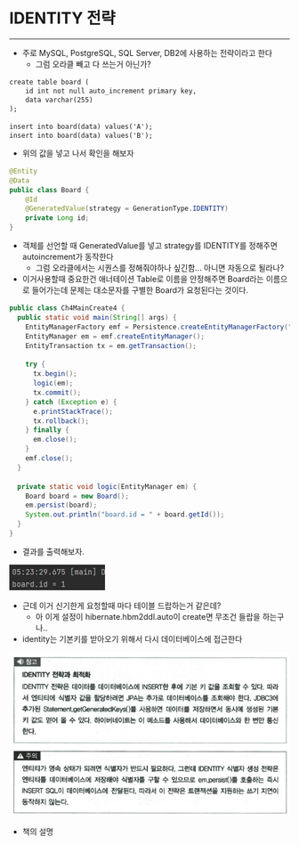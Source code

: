 # IDENTITY 전략

---

* 주로 MySQL, PostgreSQL, SQL Server, DB2에 사용하는 전략이라고 한다
  * 그럼 오라클 빼고 다 쓰는거 아닌가?

```mysql
create table board (
    id int not null auto_increment primary key,
    data varchar(255)
);

insert into board(data) values('A');
insert into board(data) values('B');
```
* 위의 값을 넣고 나서 확인을 해보자


```java
@Entity
@Data
public class Board {
    @Id
    @GeneratedValue(strategy = GenerationType.IDENTITY)
    private Long id;
}
```
* 객체를 선언할 때 GeneratedValue를 넣고  strategy를 IDENTITY를 정해주면 autoincrement가 동작한다
  * 그럼 오라클에서는 시퀀스를 정해줘야하나 싶긴함... 아니면 자동으로 될라나?
* 이거사용할때 중요한건 애너테이션 Table로 이름을 안정해주면 Board라는 이름으로 들어가는데 문제는 대소문자를 구별한 Board가 요청된다는 것이다.

```java
public class Ch4MainCreate4 {
  public static void main(String[] args) {
    EntityManagerFactory emf = Persistence.createEntityManagerFactory("jpabook_ch4_4");
    EntityManager em = emf.createEntityManager();
    EntityTransaction tx = em.getTransaction();

    try {
      tx.begin();
      logic(em);
      tx.commit();
    } catch (Exception e) {
      e.printStackTrace();
      tx.rollback();
    } finally {
      em.close();
    }
    emf.close();
  }

  private static void logic(EntityManager em) {
    Board board = new Board();
    em.persist(board);
    System.out.println("board.id = " + board.getId());
  }
}
```
* 결과를 출력해보자.

![ch4_136p_autoincrement.png](./img/ch4_136p_autoincrement.png)
* 근데 이거 신기한게 요청할때 마다 테이블 드랍하는거 같은데?
  * 아 이게 설정이 hibernate.hbm2ddl.auto이 create면 무조건 들랍을 하는구나..
* identity는 기본키를 받아오기 위해서 다시 데이터베이스에 접근한다

![ch4_135p_identity_starategy.png](./img/ch4_135p_identity_starategy.png)
* 책의 설명